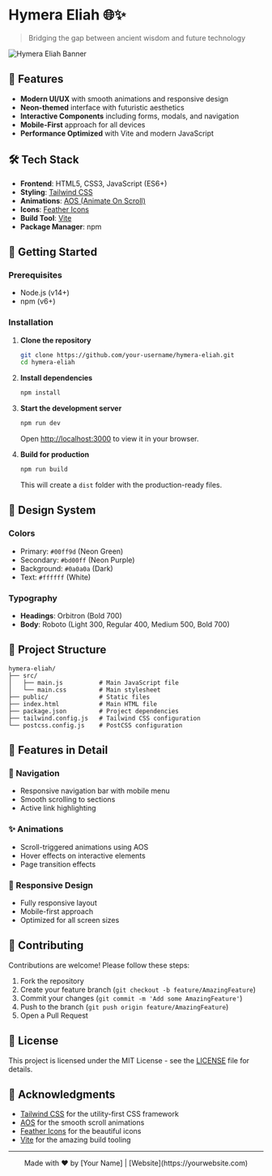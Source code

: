 # Hymera Eliah 🌐✨

> Bridging the gap between ancient wisdom and future technology

![Hymera Eliah Banner](./assets/banner.jpg)

## 🚀 Features

- **Modern UI/UX** with smooth animations and responsive design
- **Neon-themed** interface with futuristic aesthetics
- **Interactive Components** including forms, modals, and navigation
- **Mobile-First** approach for all devices
- **Performance Optimized** with Vite and modern JavaScript

## 🛠️ Tech Stack

- **Frontend**: HTML5, CSS3, JavaScript (ES6+)
- **Styling**: [Tailwind CSS](https://tailwindcss.com/)
- **Animations**: [AOS (Animate On Scroll)](https://michalsnik.github.io/aos/)
- **Icons**: [Feather Icons](https://feathericons.com/)
- **Build Tool**: [Vite](https://vitejs.dev/)
- **Package Manager**: npm

## 🚀 Getting Started

### Prerequisites

- Node.js (v14+)
- npm (v6+)

### Installation

1. **Clone the repository**
   ```bash
   git clone https://github.com/your-username/hymera-eliah.git
   cd hymera-eliah
   ```

2. **Install dependencies**
   ```bash
   npm install
   ```

3. **Start the development server**
   ```bash
   npm run dev
   ```
   Open [http://localhost:3000](http://localhost:3000) to view it in your browser.

4. **Build for production**
   ```bash
   npm run build
   ```
   This will create a `dist` folder with the production-ready files.

## 🎨 Design System

### Colors
- Primary: `#00ff9d` (Neon Green)
- Secondary: `#bd00ff` (Neon Purple)
- Background: `#0a0a0a` (Dark)
- Text: `#ffffff` (White)

### Typography
- **Headings**: Orbitron (Bold 700)
- **Body**: Roboto (Light 300, Regular 400, Medium 500, Bold 700)

## 📁 Project Structure

```
hymera-eliah/
├── src/
│   ├── main.js          # Main JavaScript file
│   └── main.css         # Main stylesheet
├── public/              # Static files
├── index.html           # Main HTML file
├── package.json         # Project dependencies
├── tailwind.config.js   # Tailwind CSS configuration
└── postcss.config.js    # PostCSS configuration
```

## 🌟 Features in Detail

### 🎯 Navigation
- Responsive navigation bar with mobile menu
- Smooth scrolling to sections
- Active link highlighting

### ✨ Animations
- Scroll-triggered animations using AOS
- Hover effects on interactive elements
- Page transition effects

### 📱 Responsive Design
- Fully responsive layout
- Mobile-first approach
- Optimized for all screen sizes

## 🤝 Contributing

Contributions are welcome! Please follow these steps:

1. Fork the repository
2. Create your feature branch (`git checkout -b feature/AmazingFeature`)
3. Commit your changes (`git commit -m 'Add some AmazingFeature'`)
4. Push to the branch (`git push origin feature/AmazingFeature`)
5. Open a Pull Request

## 📄 License

This project is licensed under the MIT License - see the [LICENSE](LICENSE) file for details.

## 👏 Acknowledgments

- [Tailwind CSS](https://tailwindcss.com/) for the utility-first CSS framework
- [AOS](https://michalsnik.github.io/aos/) for the smooth scroll animations
- [Feather Icons](https://feathericons.com/) for the beautiful icons
- [Vite](https://vitejs.dev/) for the amazing build tooling

---

<div align="center">
  Made with ❤️ by [Your Name] | [Website](https://yourwebsite.com)
</div>
